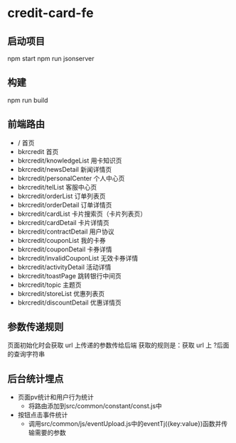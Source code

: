 # credit-card-fe

## 启动项目
npm start
npm run jsonserver

## 构建
npm run build


## 前端路由
+ /                                    首页
+ bkrcredit                            首页
+ bkrcredit/knowledgeList              用卡知识页
+ bkrcredit/newsDetail                 新闻详情页
+ bkrcredit/personalCenter             个人中心页
+ bkrcredit/telList                    客服中心页
+ bkrcredit/orderList                  订单列表页
+ bkrcredit/orderDetail                订单详情页
+ bkrcredit/cardList                   卡片搜索页（卡片列表页）
+ bkrcredit/cardDetail                 卡片详情页
+ bkrcredit/contractDetail             用户协议
+ bkrcredit/couponList                 我的卡券
+ bkrcredit/couponDetail               卡券详情
+ bkrcredit/invalidCouponList          无效卡券详情
+ bkrcredit/activityDetail             活动详情
+ bkrcredit/toastPage                  跳转银行中间页
+ bkrcredit/topic                      主题页
+ bkrcredit/storeList                  优惠列表页
+ bkrcredit/discountDetail             优惠详情页

## 参数传递规则
页面初始化时会获取 url 上传递的参数传给后端
获取的规则是：获取 url 上 ?后面的查询字符串


## 后台统计埋点

+ 页面pv统计和用户行为统计
    - 将路由添加到src/common/constant/const.js中
+ 按钮点击事件统计
    - 调用src/common/js/eventUpload.js中的eventTj({key:value})函数并传输需要的参数